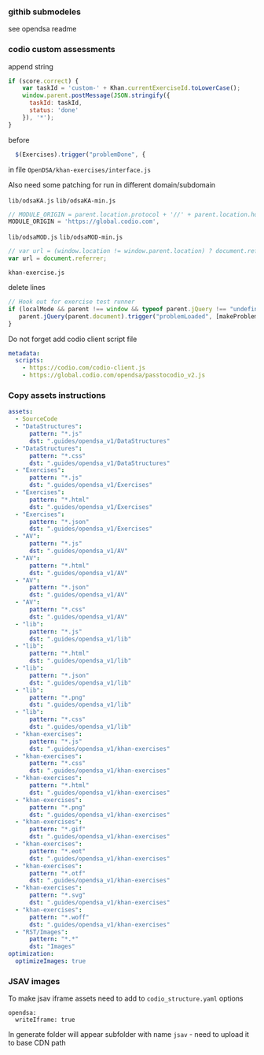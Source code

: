 ### githib submodeles

see opendsa readme

### codio custom assessments

append string
```js
if (score.correct) {
    var taskId = 'custom-' + Khan.currentExerciseId.toLowerCase();
    window.parent.postMessage(JSON.stringify({
      taskId: taskId,
      status: 'done'
    }), '*');
}
```
before
```js
  $(Exercises).trigger("problemDone", {
```

in file `OpenDSA/khan-exercises/interface.js`

Also need some patching for run in different domain/subdomain

`lib/odsaKA.js` `lib/odsaKA-min.js`

```js
// MODULE_ORIGIN = parent.location.protocol + '//' + parent.location.host,
MODULE_ORIGIN = 'https://global.codio.com',
```

`lib/odsaMOD.js` `lib/odsaMOD-min.js`
```js
// var url = (window.location != window.parent.location) ? document.referrer : document.location;
var url = document.referrer;
```

`khan-exercise.js`

delete lines
```js
// Hook out for exercise test runner
if (localMode && parent !== window && typeof parent.jQuery !== "undefined") {
   parent.jQuery(parent.document).trigger("problemLoaded", [makeProblem, answerData.solution]);
}
```

Do not forget add codio client script file

```yaml
metadata:
  scripts:
    - https://codio.com/codio-client.js
    - https://global.codio.com/opendsa/passtocodio_v2.js
```

### Copy assets instructions

```yml
assets:
  - SourceCode
  - "DataStructures":
      pattern: "*.js"
      dst: ".guides/opendsa_v1/DataStructures"
  - "DataStructures":
      pattern: "*.css"
      dst: ".guides/opendsa_v1/DataStructures"
  - "Exercises":
      pattern: "*.js"
      dst: ".guides/opendsa_v1/Exercises"
  - "Exercises":
      pattern: "*.html"
      dst: ".guides/opendsa_v1/Exercises"
  - "Exercises":
      pattern: "*.json"
      dst: ".guides/opendsa_v1/Exercises"
  - "AV":
      pattern: "*.js"
      dst: ".guides/opendsa_v1/AV"
  - "AV":
      pattern: "*.html"
      dst: ".guides/opendsa_v1/AV"
  - "AV":
      pattern: "*.json"
      dst: ".guides/opendsa_v1/AV"
  - "AV":
      pattern: "*.css"
      dst: ".guides/opendsa_v1/AV"
  - "lib":
      pattern: "*.js"
      dst: ".guides/opendsa_v1/lib"
  - "lib":
      pattern: "*.html"
      dst: ".guides/opendsa_v1/lib"
  - "lib":
      pattern: "*.json"
      dst: ".guides/opendsa_v1/lib"
  - "lib":
      pattern: "*.png"
      dst: ".guides/opendsa_v1/lib"
  - "lib":
      pattern: "*.css"
      dst: ".guides/opendsa_v1/lib"
  - "khan-exercises":
      pattern: "*.js"
      dst: ".guides/opendsa_v1/khan-exercises"
  - "khan-exercises":
      pattern: "*.css"
      dst: ".guides/opendsa_v1/khan-exercises"
  - "khan-exercises":
      pattern: "*.html"
      dst: ".guides/opendsa_v1/khan-exercises"
  - "khan-exercises":
      pattern: "*.png"
      dst: ".guides/opendsa_v1/khan-exercises"
  - "khan-exercises":
      pattern: "*.gif"
      dst: ".guides/opendsa_v1/khan-exercises"
  - "khan-exercises":
      pattern: "*.eot"
      dst: ".guides/opendsa_v1/khan-exercises"
  - "khan-exercises":
      pattern: "*.otf"
      dst: ".guides/opendsa_v1/khan-exercises"
  - "khan-exercises":
      pattern: "*.svg"
      dst: ".guides/opendsa_v1/khan-exercises"
  - "khan-exercises":
      pattern: "*.woff"
      dst: ".guides/opendsa_v1/khan-exercises"
  - "RST/Images":
      pattern: "*.*"
      dst: "Images"
optimization:
  optimizeImages: true
```


### JSAV images

To make jsav iframe assets need to add to `codio_structure.yaml` options 

```
opendsa:
  writeIframe: true
```

In generate folder will appear subfolder with name `jsav` - need to upload it to base CDN path 
